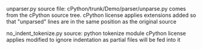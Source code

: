 unparser.py 
source file: cPython/trunk/Demo/parser/unparse.py
comes from the cPython source tree.
cPython license applies
extensions added so that "unparsed" lines are in the same position as the original source


no_indent_tokenize.py
source: python tokenize module
cPython license applies
modified to ignore indentation as partial files will be fed into it
